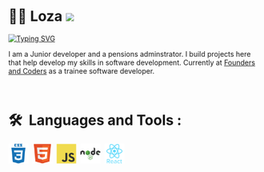 # 👩‍💻 Loza <img src="https://media.giphy.com/media/hvRJCLFzcasrR4ia7z/giphy.gif" width="40">

<a href="https://www.linkedin.com/in/lozadaniel789/"><img src="https://readme-typing-svg.demolab.com?font=Fira+Code&pause=1000&random=false&width=435&lines=Connect+with+me+on+LinkedIn" alt="Typing SVG" /></a>

I am a Junior developer and a pensions adminstrator. I build projects here that help develop my skills in software development. Currently at [Founders and Coders](https://www.foundersandcoders.com/learn/) as a trainee software developer.


<p align="center"><img src="https://komarev.com/ghpvc/?username=LozaDaniel-pr&style=flat-square&color=blue" alt=""></p>

# 🛠 &nbsp;Languages and Tools :

<img src="https://github.com/devicons/devicon/blob/master/icons/css3/css3-plain-wordmark.svg"  title="CSS3" alt="CSS" width="40" height="40"/>&nbsp;
<img src="https://github.com/devicons/devicon/blob/master/icons/html5/html5-original.svg" title="HTML5" alt="HTML" width="40" height="40"/>&nbsp;
<img src="https://github.com/devicons/devicon/blob/master/icons/javascript/javascript-original.svg" title="JavaScript" alt="JavaScript" width="40" height="40"/>&nbsp;
<img src="https://github.com/devicons/devicon/blob/master/icons/nodejs/nodejs-original-wordmark.svg" title="NodeJS" alt="NodeJS" width="40" height="40"/>&nbsp;
<img src="https://github.com/devicons/devicon/blob/master/icons/react/react-original-wordmark.svg" title="React" alt="React" width="40" height="40"/>&nbsp;



<!--

**LozaDaniel-pr/LozaDaniel-pr** is a ✨ _special_ ✨ repository because its `README.md` (this file) appears on your GitHub profile.

-->
